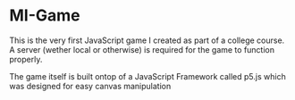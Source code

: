 # MI-Game

This is the very first JavaScript game I created as part of a college course.
A server (wether local or otherwise) is required for the game to function properly.

The game itself is built ontop of a JavaScript Framework called p5.js which was designed for easy canvas manipulation
